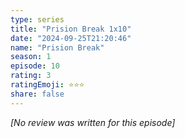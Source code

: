 ```yaml
---
type: series
title: "Prision Break 1x10"
date: "2024-09-25T21:20:46"
name: "Prision Break"
season: 1
episode: 10
rating: 3
ratingEmoji: ⭐️⭐️⭐️
share: false
---
```


*[No review was written for this episode]*
